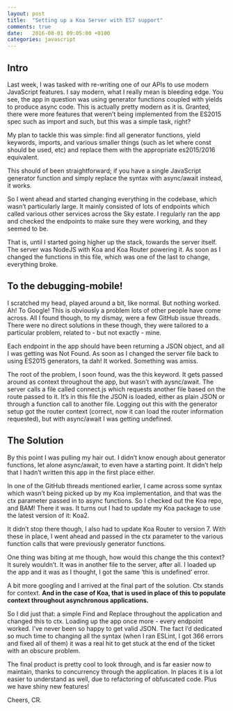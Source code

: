 ```yaml
---
layout: post
title:  "Setting up a Koa Server with ES7 support"
comments: true
date:   2016-08-01 09:05:00 +0100
categories: javascript
---
```


## Intro
Last week, I was tasked with re-writing one of our APIs to use modern JavaScript features. I say modern, what I really mean is bleeding edge. You see, the app in question was using generator functions coupled with yields to produce async code. This is actually pretty modern as it is. Granted, there were more features that weren’t being implemented from the ES2015 spec such as import and such, but this was a simple task, right?

My plan to tackle this was simple: find all generator functions, yield keywords, imports, and various smaller things (such as let where const should be used, etc) and replace them with the appropriate es2015/2016 equivalent.

This should of been straightforward; if you have a single JavaScript generator function and simply replace the syntax with async/await instead, it works.

So I went ahead and started changing everything in the codebase, which wasn’t particularly large. It mainly consisted of lots of endpoints which called various other services across the Sky estate. I regularly ran the app and checked the endpoints to make sure they were working, and they seemed to be.

That is, until I started going higher up the stack, towards the server itself. The server was NodeJS with Koa and Koa Router powering it. As soon as I changed the functions in this file, which was one of the last to change, everything broke.

## To the debugging-mobile!
I scratched my head, played around a bit, like normal. But nothing worked. Ah! To Google! This is obviously a problem lots of other people have come across. All I found though, to my dismay, were a few GitHub issue threads. There were no direct solutions in these though, they were tailored to a particular problem, related to - but not exactly - mine.

Each endpoint in the app should have been returning a JSON object, and all I was getting was Not Found. As soon as I changed the server file back to using ES2015 generators, ta dah! It worked. Something was amiss.

The root of the problem, I soon found, was the this keyword. It gets passed around as context throughout the app, but wasn’t with aysnc/await. The server calls a file called connect.js which requests another file based on the route passed to it. It’s in this file the JSON is loaded, either as plain JSON or through a function call to another file. Logging out this with the generator setup got the router context (correct, now it can load the router information requested), but with async/await I was getting undefined.

## The Solution
By this point I was pulling my hair out. I didn’t know enough about generator functions, let alone async/await, to even have a  starting point. It didn’t help that I hadn’t written this app in the first place either.

In one of the GitHub threads mentioned earlier, I came across some syntax which wasn’t being picked up by my Koa implementation, and that was the ctx parameter passed in to async functions. So I checked out the Koa repo, and BAM! There it was. It turns out I had to update my Koa package to use the latest version of it: Koa2.

It didn’t stop there though, I also had to update Koa Router to version 7. With these in place, I went ahead and passed in the ctx parameter to the various function calls that were previously generator functions.

One thing was biting at me though, how would this change the this context? It surely wouldn’t. It was in another file to the server, after all. I loaded up the app and it was as I thought, I got the same ‘this is undefined’ error.

A bit more googling and I arrived at the final part of the solution. Ctx stands for context. **And in the case of Koa, that is used in place of this to populate context throughout asynchronous applications.**

So I did just that: a simple Find and Replace throughout the application and changed this to ctx. Loading up the app once more - every endpoint worked. I’ve never been so happy to get valid JSON. The fact I’d dedicated so much time to changing all the syntax (when I ran ESLint, I got 366 errors and fixed all of them) it was a real hit to get stuck at the end of the ticket with an obscure problem.

The final product is pretty cool to look through, and is far easier now to maintain, thanks to concurrency through the application. In places it is a lot easier to understand as well, due to refactoring of obfuscated code. Plus we have shiny new features!

Cheers, CR.
